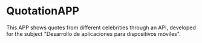 # QuotationAPP
This APP shows quotes from different celebrities through an API, developed for the subject "Desarrollo de aplicaciones para dispositivos móviles". 
